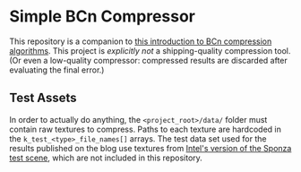 # Simple BCn Compressor

This repository is a companion to [this introduction to BCn compression algorithms](https://acefanatic02.github.io/posts/intro_bcn_part1/).  This project is _explicitly not_ a shipping-quality compression tool.  (Or even a low-quality compressor:  compressed results are discarded after evaluating the final error.)

## Test Assets

In order to actually do anything, the `<project_root>/data/` folder must contain raw textures to compress.  Paths to each texture are hardcoded in the `k_test_<type>_file_names[]` arrays.  The test data set used for the results published on the blog use textures from [Intel's version of the Sponza test scene](https://www.intel.com/content/www/us/en/developer/topic-technology/graphics-research/samples.html), which are not included in this repository.
